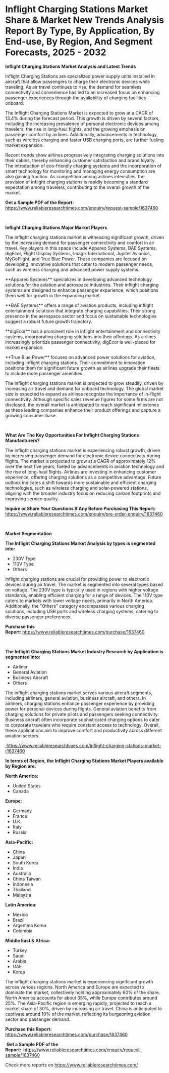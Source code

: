 <p><h1>Inflight Charging Stations Market Share & Market New Trends Analysis Report By Type, By Application, By End-use, By Region, And Segment Forecasts, 2025 - 2032</h1></p><p><strong>Inflight Charging Stations Market Analysis and Latest Trends</strong></p>
<p><p>Inflight Charging Stations are specialized power supply units installed in aircraft that allow passengers to charge their electronic devices while traveling. As air travel continues to rise, the demand for seamless connectivity and convenience has led to an increased focus on enhancing passenger experiences through the availability of charging facilities onboard. </p><p>The Inflight Charging Stations Market is expected to grow at a CAGR of 13.4% during the forecast period. This growth is driven by several factors, including the increasing prevalence of personal electronic devices among travelers, the rise in long-haul flights, and the growing emphasis on passenger comfort by airlines. Additionally, advancements in technology, such as wireless charging and faster USB charging ports, are further fueling market expansion. </p><p>Recent trends show airlines progressively integrating charging solutions into their cabins, thereby enhancing customer satisfaction and brand loyalty. The introduction of eco-friendly charging systems and the incorporation of smart technology for monitoring and managing energy consumption are also gaining traction. As competition among airlines intensifies, the provision of inflight charging stations is rapidly becoming a standard expectation among travelers, contributing to the overall growth of the market.</p></p>
<p><strong>Get a Sample PDF of the Report:&nbsp;</strong> <a href="https://www.reliableresearchtimes.com/enquiry/request-sample/1637460?utm_campaign=3087&utm_medium=2&utm_source=Github&utm_content=ia&utm_term=23032025&utm_id=inflight-charging-stations">https://www.reliableresearchtimes.com/enquiry/request-sample/1637460</a></p>
<p>&nbsp;</p>
<p><strong>Inflight Charging Stations Major Market Players</strong></p>
<p><p>The inflight charging stations market is witnessing significant growth, driven by the increasing demand for passenger connectivity and comfort in air travel. Key players in this space include Appareo Systems, BAE Systems, digEcor, Flight Display Systems, Imagik International, Jupiter Avionics, MyGoFlight, and True Blue Power. These companies are focused on developing innovative solutions that cater to modern passenger needs, such as wireless charging and advanced power supply systems.</p><p>**Appareo Systems** specializes in developing advanced technology solutions for the aviation and aerospace industries. Their inflight charging systems are designed to enhance passenger experience, which positions them well for growth in the expanding market.</p><p>**BAE Systems** offers a range of aviation products, including inflight entertainment solutions that integrate charging capabilities. Their strong presence in the aerospace sector and focus on sustainable technologies suggest a robust future growth trajectory.</p><p>**digEcor** has a prominent role in inflight entertainment and connectivity systems, incorporating charging solutions into their offerings. As airlines increasingly prioritize passenger connectivity, digEcor is well-placed for market expansion.</p><p>**True Blue Power** focuses on advanced power solutions for aviation, including inflight charging stations. Their commitment to innovation positions them for significant future growth as airlines upgrade their fleets to include more passenger amenities.</p><p>The inflight charging stations market is projected to grow steadily, driven by increasing air travel and demand for onboard technology. The global market size is expected to expand as airlines recognize the importance of in-flight connectivity. Although specific sales revenue figures for some firms are not disclosed, the overall market is anticipated to reach significant milestones as these leading companies enhance their product offerings and capture a growing consumer base.</p></p>
<p>&nbsp;</p>
<p><strong>What Are The Key Opportunities For Inflight Charging Stations Manufacturers?</strong></p>
<p><p>The inflight charging stations market is experiencing robust growth, driven by increasing passenger demand for electronic device connectivity during flights. The market is projected to grow at a CAGR of approximately 12% over the next five years, fueled by advancements in aviation technology and the rise of long-haul flights. Airlines are investing in enhancing customer experience, offering charging solutions as a competitive advantage. Future outlook indicates a shift towards more sustainable and efficient charging technologies, such as wireless charging and solar-powered stations, aligning with the broader industry focus on reducing carbon footprints and improving service quality.</p></p>
<p><strong>Inquire or Share Your Questions If Any Before Purchasing This Report:</strong> <a href="https://www.reliableresearchtimes.com/enquiry/pre-order-enquiry/1637460?utm_campaign=3087&utm_medium=2&utm_source=Github&utm_content=ia&utm_term=23032025&utm_id=inflight-charging-stations">https://www.reliableresearchtimes.com/enquiry/pre-order-enquiry/1637460</a></p>
<p>&nbsp;</p>
<p><strong>Market Segmentation</strong></p>
<p><strong>The Inflight Charging Stations Market Analysis by types is segmented into:</strong></p>
<p><ul><li>230V Type</li><li>110V Type</li><li>Others</li></ul></p>
<p><p>Inflight charging stations are crucial for providing power to electronic devices during air travel. The market is segmented into several types based on voltage. The 230V type is typically used in regions with higher voltage standards, enabling efficient charging for a range of devices. The 110V type caters to markets with lower voltage needs, primarily in North America. Additionally, the "Others" category encompasses various charging solutions, including USB ports and wireless charging systems, catering to diverse passenger preferences.</p></p>
<p><strong>Purchase this Report:&nbsp;</strong><a href="https://www.reliableresearchtimes.com/purchase/1637460?utm_campaign=3087&utm_medium=2&utm_source=Github&utm_content=ia&utm_term=23032025&utm_id=inflight-charging-stations">https://www.reliableresearchtimes.com/purchase/1637460</a></p>
<p>&nbsp;</p>
<p><strong>The Inflight Charging Stations Market Industry Research by Application is segmented into:</strong></p>
<p><ul><li>Airliner</li><li>General Aviation</li><li>Business Aircraft</li><li>Others</li></ul></p>
<p><p>The inflight charging stations market serves various aircraft segments, including airliners, general aviation, business aircraft, and others. In airliners, charging stations enhance passenger experience by providing power for personal devices during flights. General aviation benefits from charging solutions for private pilots and passengers seeking connectivity. Business aircraft often incorporate sophisticated charging options to cater to corporate travelers who require constant access to technology. Overall, these applications aim to improve comfort and productivity across different aviation sectors.</p></p>
<p><a href="https://www.reliableresearchtimes.com/inflight-charging-stations-market-r1637460?utm_campaign=3087&utm_medium=2&utm_source=Github&utm_content=ia&utm_term=23032025&utm_id=inflight-charging-stations">&nbsp;https://www.reliableresearchtimes.com/inflight-charging-stations-market-r1637460</a></p>
<p><strong>In terms of Region, the Inflight Charging Stations Market Players available by Region are:</strong></p>
<p>
    <p> <strong> North America: </strong>
        <ul>
            <li>United States</li>
            <li>Canada</li>
        </ul>
        </p> 
    <p> <strong> Europe: </strong>
        <ul>
            <li>Germany</li>
            <li>France</li>
            <li>U.K.</li>
            <li>Italy</li>
            <li>Russia</li>
        </ul>
        </p> 
    <p> <strong> Asia-Pacific: </strong>
        <ul>
            <li>China</li>
            <li>Japan</li>
            <li>South Korea</li>
            <li>India</li>
            <li>Australia</li>
            <li>China Taiwan</li>
            <li>Indonesia</li>
            <li>Thailand</li>
            <li>Malaysia</li>
        </ul>
        </p> 
    <p> <strong> Latin America: </strong>
        <ul>
            <li>Mexico</li>
            <li>Brazil</li>
            <li>Argentina Korea</li>
            <li>Colombia</li>
        </ul>
        </p> 
    <p> <strong> Middle East & Africa: </strong>
        <ul>
            <li>Turkey</li>
            <li>Saudi</li>
            <li>Arabia</li>
            <li>UAE</li>
            <li>Korea</li>
        </ul>
    </p>
    </p>
<p><p>The inflight charging stations market is experiencing significant growth across various regions. North America and Europe are expected to dominate the market, collectively holding approximately 60% of the share. North America accounts for about 35%, while Europe contributes around 25%. The Asia-Pacific region is emerging rapidly, projected to reach a market share of 30%, driven by increasing air travel. China is anticipated to captivate around 10% of the market, reflecting its burgeoning aviation sector and passenger demand.</p></p>
<p><strong>Purchase this Report: </strong><a href="https://www.reliableresearchtimes.com/purchase/1637460?utm_campaign=3087&utm_medium=2&utm_source=Github&utm_content=ia&utm_term=23032025&utm_id=inflight-charging-stations">https://www.reliableresearchtimes.com/purchase/1637460</a></p>
<p>&nbsp;<strong>Get a Sample PDF of the Report:&nbsp;&nbsp;</strong><a href="https://www.reliableresearchtimes.com/enquiry/request-sample/1637460?utm_campaign=3087&utm_medium=2&utm_source=Github&utm_content=ia&utm_term=23032025&utm_id=inflight-charging-stations">https://www.reliableresearchtimes.com/enquiry/request-sample/1637460</a></p>
<p><strong></strong></p>
<p>Check more reports on <a href="https://www.reliableresearchtimes.com/?utm_campaign=3087&utm_medium=2&utm_source=Github&utm_content=ia&utm_term=23032025&utm_id=inflight-charging-stations">https://www.reliableresearchtimes.com/</a></p>